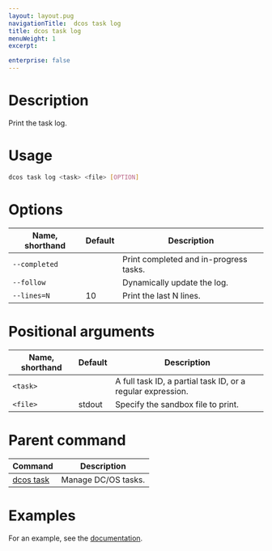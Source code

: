 ```yaml
---
layout: layout.pug
navigationTitle:  dcos task log
title: dcos task log
menuWeight: 1
excerpt:

enterprise: false
---
```


<!-- This source repo for this topic is https://github.com/dcos/dcos-docs -->


# Description
Print the task log.

# Usage

```bash
dcos task log <task> <file> [OPTION]
```

# Options

| Name, shorthand | Default | Description |
|---------|-------------|-------------|
| `--completed`   |             | Print completed and in-progress tasks. |
| `--follow`   |             |  Dynamically update the log. |
| `--lines=N`   |     10      |  Print the last N lines. |

# Positional arguments

| Name, shorthand | Default | Description |
|---------|-------------|-------------|
| `<task>`   |             |  A full task ID, a partial task ID, or a regular expression. |
| `<file>`   |  stdout  |  Specify the sandbox file to print. |

# Parent command

| Command | Description |
|---------|-------------|
| [dcos task](/1.11/cli/command-reference/dcos-task/)   | Manage DC/OS tasks. |

# Examples

For an example, see the [documentation](/1.11/monitoring/logging/).
